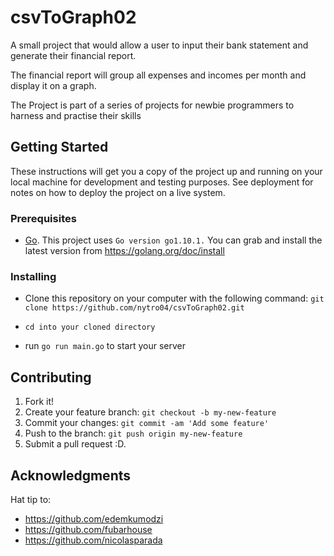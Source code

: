 # csvToGraph02

A small project that would allow a user to input their bank statement and generate their financial report.

The financial report will group all expenses and incomes per month and display it on a graph.

The Project is part of a series of projects for newbie programmers to harness and practise their skills

## Getting Started

These instructions will get you a copy of the project up and running on your local machine for development and testing purposes. See deployment for notes on how to deploy the project on a live system.

### Prerequisites

* [Go](https://golang.org). This project uses `Go version go1.10.1.` You can grab and install the latest version from https://golang.org/doc/install 

### Installing

* Clone this repository on your computer with the following command: `git clone https://github.com/nytro04/csvToGraph02.git`

* `cd into your cloned directory`

* run `go run main.go` to start your server 


## Contributing

1. Fork it!
2. Create your feature branch: `git checkout -b my-new-feature`
3. Commit your changes: `git commit -am 'Add some feature'`
4. Push to the branch: `git push origin my-new-feature`
5. Submit a pull request :D.


## Acknowledgments

 Hat tip to:
* https://github.com/edemkumodzi
* https://github.com/fubarhouse
* https://github.com/nicolasparada


